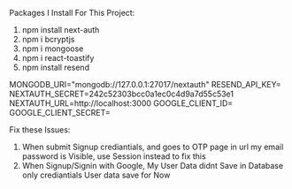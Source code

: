 Packages I Install For This Project:

1. npm install next-auth
2. npm i bcryptjs
3. npm i mongoose
4. npm i react-toastify
5. npm install resend




MONGODB_URI="mongodb://127.0.0.1:27017/nextauth"
RESEND_API_KEY=
NEXTAUTH_SECRET=242c52303bcc0a1ec0c4d9a7d55c53e1
NEXTAUTH_URL=http://localhost:3000
GOOGLE_CLIENT_ID=
GOOGLE_CLIENT_SECRET=



Fix these Issues:
1. When submit Signup crediantials, and goes to OTP page in url my email password is Visible, use Session instead to fix this
2. When Signup/Signin with Google, My User Data didnt Save in Database only crediantials User data save for Now
